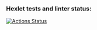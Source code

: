 ### Hexlet tests and linter status:
[![Actions Status](https://github.com/imbapokah/python-project-lvl1/workflows/hexlet-check/badge.svg)](https://github.com/imbapokah/python-project-lvl1/actions)